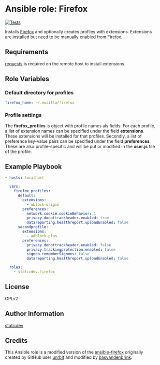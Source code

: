 # Ansible role: Firefox

[![Tests](https://github.com/staticdev/ansible-role-firefox/workflows/Tests/badge.svg)][tests]

[tests]: https://github.com/staticdev/ansible-role-firefox/actions?workflow=Tests

Installs [Firefox] and optionally creates profiles with extensions.
Extensions are installed but need to be manually enabled from Firefox.

## Requirements

[requests] is required on the remote host to install extensions.

## Role Variables

### Default directory for profiles

```yaml
firefox_home: ~/.mozilla/firefox
```

### Profile settings

The **firefox_profiles** is object with profile names als fields. For each profile, a list of extension names can be specified under the field **extensions**. These extensions will be installed for that profiles. Secondly, a list of preference key-value pairs can be specified under the field **preferences**. These are also profile-specific and will be put or modified in the **user.js** file of the profile.

## Example Playbook

```yaml
- hosts: localhost

  vars:
    firefox_profiles:
      default:
        extensions:
          - ublock-origin
        preferences:
          network.cookie.cookieBehavior: 1
          privacy.donottrackheader.enabled: true
          datareporting.healthreport.uploadEnabled: false
      secondprofile:
        extensions:
          - adblock-plus
        preferences:
          privacy.donottrackheader.enabled: false
          privacy.trackingprotection.enabled: false
          signon.rememberSignons: false
          datareporting.healthreport.uploadEnabled: false

  roles:
    - staticdev.firefox
```

## License

GPLv2

## Author Information

[staticdev]

## Credits

This Ansible role is a modified version of the [ansible-firefox] originally created by GitHub user [unrblt] and modified by [basvandenbrink].

[ansible-firefox]: https://github.com/basvandenbrink/ansible-firefox
[basvandenbrink]: https://github.com/basvandenbrink
[firefox]: https://www.mozilla.org/firefox/
[requests]: https://docs.python-requests.org/en/master
[staticdev]: https://github.com/staticdev
[unrblt]: https://github.com/unrblt
